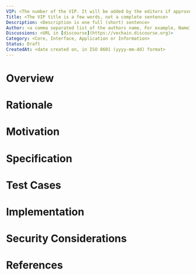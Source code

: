 ```yaml
---
VIP: <The number of the VIP. It will be added by the editors if approved.>
Title: <The VIP title is a few words, not a complete sentence>
Description: <Description is one full (short) sentence>
Author: <a comma separated list of the authors name, For example, Name1(@GitHubName or email address), Name2(@GitHubName or email address)>
Discussions: <URL in [discourse](https://vechain.discourse.org)>
Category: <Core, Interface, Application or Information>
Status: Draft
CreatedAt: <date created on, in ISO 8601 (yyyy-mm-dd) format>
---
```



# Overview

<!--   
  The Overview is a multi-sentence (short paragraph) technical summary. This should be a very terse and human-readable version of the specification section. Someone should be able to read only the abstract to get the gist of what this specification does.
  TODO: Remove this comment before submitting 
-->

  
# Rationale

<!--
  The rationale fleshes out the specification by describing what motivated the design and why particular design decisions were made. It should describe alternate designs that were considered and related work, e.g. how the feature is supported in other languages.
  The current placeholder is acceptable for a draft.
  TODO: Remove this comment before submitting
-->
  
# Motivation

<!--
  This section is optional.
  The motivation section should include a description of any nontrivial problems the VIP solves. It should not describe how the VIP solves those problems, unless it is not immediately obvious. It should not describe why the VIP should be made into a standard, unless it is not immediately obvious.
  With a few exceptions, external links are not allowed. If you feel that a particular resource would demonstrate a compelling case for your VIP, then save it as a printer-friendly PDF, put it in the assets folder, and link to that copy.
  TODO: Remove this comment before submitting
-->
  
# Specification
  
<!--
  The Specification section should describe the syntax and semantics of any new feature. The specification should be detailed enough to allow competing, interoperable implementations for any of the current Vechain platforms.
  TODO: Remove this comment before submitting
-->

# Test Cases
  
<!--
  This section is optional for non-Core VIPs.

  The Test Cases section should include expected input/output pairs, but may include a succinct set of executable tests. It should not include project build files. No new requirements may be be introduced here (meaning an implementation following only the Specification section should pass all tests here.)
  If the test suite is too large to reasonably be included inline, then consider adding it as one or more files in `../assets/vip-####/`. External links will not be allowed

  TODO: Remove this comment before submitting
-->
  
# Implementation
  
<!--
  This section is optional.

  The Reference Implementation section should include a minimal implementation that assists in understanding or implementing this specification. It should not include project build files. The reference implementation is not a replacement for the Specification section, and the proposal should still be understandable without it.
  If the reference implementation is too large to reasonably be included inline, then consider adding it as one or more files in `../assets/vip-####/`. External links will not be allowed.

  TODO: Remove this comment before submitting
-->
  
# Security Considerations

<!--
  All VIPs must contain a section that discusses the security implications/considerations relevant to the proposed change. Include information that might be important for security discussions, surfaces risks and can be used throughout the life cycle of the proposal. For example, include security-relevant design decisions, concerns, important discussions, implementation-specific guidance and pitfalls, an outline of threats and risks and how they are being addressed. VIP submissions missing the "Security Considerations" section will be rejected. An VIP cannot proceed to status "Final" without a Security Considerations discussion deemed sufficient by the reviewers.

  The current placeholder is acceptable for a draft.

  TODO: Remove this comment before submitting
-->

# References
